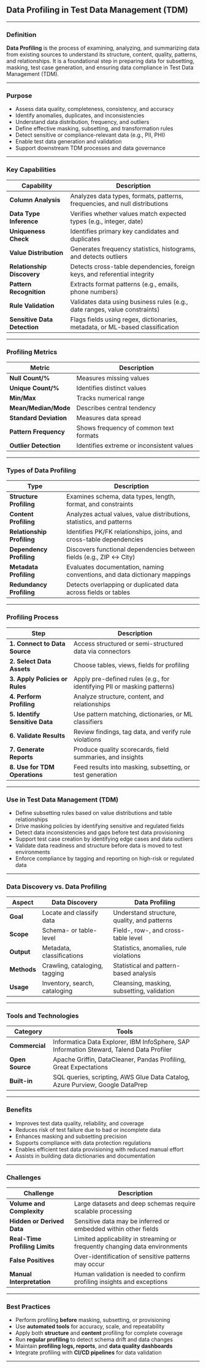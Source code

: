 ## Data Profiling in Test Data Management (TDM)

---

### Definition

**Data Profiling** is the process of examining, analyzing, and summarizing data from existing sources to understand its structure, content, quality, patterns, and relationships. It is a foundational step in preparing data for subsetting, masking, test case generation, and ensuring data compliance in Test Data Management (TDM).

---

### Purpose

* Assess data quality, completeness, consistency, and accuracy
* Identify anomalies, duplicates, and inconsistencies
* Understand data distribution, frequency, and outliers
* Define effective masking, subsetting, and transformation rules
* Detect sensitive or compliance-relevant data (e.g., PII, PHI)
* Enable test data generation and validation
* Support downstream TDM processes and data governance

---

### Key Capabilities

| Capability                   | Description                                                                  |
| ---------------------------- | ---------------------------------------------------------------------------- |
| **Column Analysis**          | Analyzes data types, formats, patterns, frequencies, and null distributions  |
| **Data Type Inference**      | Verifies whether values match expected types (e.g., integer, date)           |
| **Uniqueness Check**         | Identifies primary key candidates and duplicates                             |
| **Value Distribution**       | Generates frequency statistics, histograms, and detects outliers             |
| **Relationship Discovery**   | Detects cross-table dependencies, foreign keys, and referential integrity    |
| **Pattern Recognition**      | Extracts format patterns (e.g., emails, phone numbers)                       |
| **Rule Validation**          | Validates data using business rules (e.g., date ranges, value constraints)   |
| **Sensitive Data Detection** | Flags fields using regex, dictionaries, metadata, or ML-based classification |

---

### Profiling Metrics

| Metric                 | Description                               |
| ---------------------- | ----------------------------------------- |
| **Null Count/%**       | Measures missing values                   |
| **Unique Count/%**     | Identifies distinct values                |
| **Min/Max**            | Tracks numerical range                    |
| **Mean/Median/Mode**   | Describes central tendency                |
| **Standard Deviation** | Measures data spread                      |
| **Pattern Frequency**  | Shows frequency of common text formats    |
| **Outlier Detection**  | Identifies extreme or inconsistent values |

---

### Types of Data Profiling

| Type                       | Description                                                               |
| -------------------------- | ------------------------------------------------------------------------- |
| **Structure Profiling**    | Examines schema, data types, length, format, and constraints              |
| **Content Profiling**      | Analyzes actual values, value distributions, statistics, and patterns     |
| **Relationship Profiling** | Identifies PK/FK relationships, joins, and cross-table dependencies       |
| **Dependency Profiling**   | Discovers functional dependencies between fields (e.g., ZIP ↔ City)       |
| **Metadata Profiling**     | Evaluates documentation, naming conventions, and data dictionary mappings |
| **Redundancy Profiling**   | Detects overlapping or duplicated data across fields or tables            |

---

### Profiling Process

| Step                           | Description                                                             |
| ------------------------------ | ----------------------------------------------------------------------- |
| **1. Connect to Data Source**  | Access structured or semi-structured data via connectors                |
| **2. Select Data Assets**      | Choose tables, views, fields for profiling                              |
| **3. Apply Policies or Rules** | Apply pre-defined rules (e.g., for identifying PII or masking patterns) |
| **4. Perform Profiling**       | Analyze structure, content, and relationships                           |
| **5. Identify Sensitive Data** | Use pattern matching, dictionaries, or ML classifiers                   |
| **6. Validate Results**        | Review findings, tag data, and verify rule violations                   |
| **7. Generate Reports**        | Produce quality scorecards, field summaries, and insights               |
| **8. Use for TDM Operations**  | Feed results into masking, subsetting, or test generation               |

---

### Use in Test Data Management (TDM)

* Define subsetting rules based on value distributions and table relationships
* Drive masking policies by identifying sensitive and regulated fields
* Detect data inconsistencies and gaps before test data provisioning
* Support test case creation by identifying edge cases and data outliers
* Validate data readiness and structure before data is moved to test environments
* Enforce compliance by tagging and reporting on high-risk or regulated data

---

### Data Discovery vs. Data Profiling

| Aspect      | Data Discovery                | Data Profiling                              |
| ----------- | ----------------------------- | ------------------------------------------- |
| **Goal**    | Locate and classify data      | Understand structure, quality, and patterns |
| **Scope**   | Schema- or table-level        | Field-, row-, and cross-table level         |
| **Output**  | Metadata, classifications     | Statistics, anomalies, rule violations      |
| **Methods** | Crawling, cataloging, tagging | Statistical and pattern-based analysis      |
| **Usage**   | Inventory, search, cataloging | Cleansing, masking, subsetting, validation  |

---

### Tools and Technologies

| Category        | Tools                                                                                    |
| --------------- | ---------------------------------------------------------------------------------------- |
| **Commercial**  | Informatica Data Explorer, IBM InfoSphere, SAP Information Steward, Talend Data Profiler |
| **Open Source** | Apache Griffin, DataCleaner, Pandas Profiling, Great Expectations                        |
| **Built-in**    | SQL queries, scripting, AWS Glue Data Catalog, Azure Purview, Google DataPrep            |

---

### Benefits

* Improves test data quality, reliability, and coverage
* Reduces risk of test failure due to bad or incomplete data
* Enhances masking and subsetting precision
* Supports compliance with data protection regulations
* Enables efficient test data provisioning with reduced manual effort
* Assists in building data dictionaries and documentation

---

### Challenges

| Challenge                      | Description                                                                 |
| ------------------------------ | --------------------------------------------------------------------------- |
| **Volume and Complexity**      | Large datasets and deep schemas require scalable processing                 |
| **Hidden or Derived Data**     | Sensitive data may be inferred or embedded within other fields              |
| **Real-Time Profiling Limits** | Limited applicability in streaming or frequently changing data environments |
| **False Positives**            | Over-identification of sensitive patterns may occur                         |
| **Manual Interpretation**      | Human validation is needed to confirm profiling insights and exceptions     |

---

### Best Practices

* Perform profiling **before** masking, subsetting, or provisioning
* Use **automated tools** for accuracy, scale, and repeatability
* Apply both **structure** and **content** profiling for complete coverage
* Run **regular profiling** to detect schema drift and data changes
* Maintain **profiling logs, reports**, and **data quality dashboards**
* Integrate profiling with **CI/CD pipelines** for data validation

---
